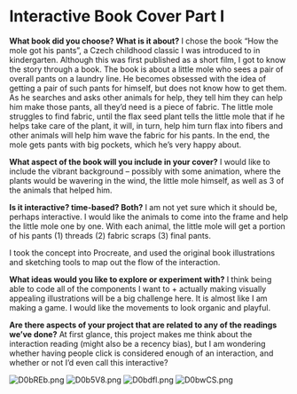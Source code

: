 # Interactive Book Cover Part I
**What book did you choose? What is it about?**
I chose the book “How the mole got his pants”, a Czech childhood classic I was introduced to in kindergarten. Although this was first published as a short film, I got to know the story through a book. The book is about a little mole who sees a pair of overall pants on a laundry line. He becomes obsessed with the idea of getting a pair of such pants for himself, but does not know how to get them. As he searches and asks other animals for help, they tell him they can help him make those pants, all they’d need is a piece of fabric. The little mole struggles to find fabric, until the flax seed plant tells the little mole that if he helps take care of the plant, it will, in turn, help him turn flax into fibers and other animals will help him wave the fabric for his pants. In the end, the mole gets pants with big pockets, which he’s very happy about.
  
**What aspect of the book will you include in your cover?**
I would like to include the vibrant background – possibly with some animation, where the plants would be wavering in the wind, the little mole himself, as well as 3 of the animals that helped him.
  
**Is it interactive? time-based? Both?**
I am not yet sure which it should be, perhaps interactive. I would like the animals to come into the frame and help the little mole one by one. With each animal, the little mole will get a portion of his pants (1) threads (2) fabric scraps (3) final pants.
  
I took the concept into Procreate, and used the original book illustrations and sketching tools to map out the flow of the interaction.
	  

**What ideas would you like to explore or experiment with?**
I think being able to code all of the components I want to + actually making visually appealing illustrations will be a big challenge here. It is almost like I am making a game. I would like the movements to look organic and playful.

**Are there aspects of your project that are related to any of the readings we’ve done?**
At first glance, this project makes me think about the interaction reading (might also be a recency bias), but I am wondering whether having people click is considered enough of an interaction, and whether or not I’d even call this interactive?


![D0bREb.png](https://imgpile.com/images/D0bREb.png)
![D0b5V8.png](https://imgpile.com/images/D0b5V8.png)
![D0bdfl.png](https://imgpile.com/images/D0bdfl.png)
![D0bwCS.png](https://imgpile.com/images/D0bwCS.png)